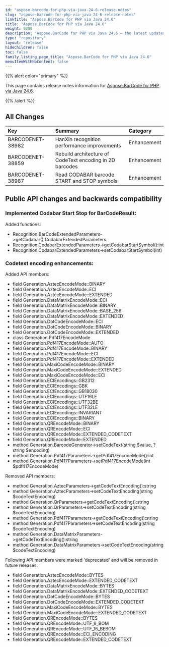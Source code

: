 ```yaml
---
id: "aspose-barcode-for-php-via-java-24-6-release-notes"
slug: "aspose-barcode-for-php-via-java-24-6-release-notes"
linktitle: "Aspose.BarCode for PHP via Java 24.6"
title: "Aspose.BarCode for PHP via Java 24.6"
weight: 9200
description: "Aspose.BarCode for PHP via Java 24.6 – the latest updates and fixes."
type: "repository"
layout: "release"
hideChildren: false
toc: false
family_listing_page_title: "Aspose.BarCode for PHP via Java 24.6"
menuItemWithNoContent: false
---
```


{{% alert color="primary" %}}

This page contains release notes information for [Aspose.BarCode for PHP via Java 24.6](https://releases.aspose.com/barcode/php/new-releases/aspose.barcode-for-php-via-java-24.6/).

{{% /alert %}}
## **All Changes**

| **Key**          | **Summary**                                                                       | **Category** |
|:-----------------|:----------------------------------------------------------------------------------|:-------------|
|BARCODENET-38982|HanXin recognition performance improvements|Enhancement|
|BARCODENET-38859|Rebuild architecture of CodeText encoding in 2D barcodes|Enhancement|
|BARCODENET-38987|Read CODABAR barcode START and STOP symbols|Enhancement|

## Public API changes and backwards compatibility

### Implemented Codabar Start Stop for BarCodeResult:
Added functions:
- Recognition.BarCodeExtendedParameters->getCodabar():CodabarExtendedParameters
- Recognition.CodabarExtendedParameters->getCodabarStartSymbol():int
- Recognition.CodabarExtendedParameters->setCodabarStartSymbol(int)

### Codetext encoding enhancements:
Added API members:
- field Generation.AztecEncodeMode::BINARY
- field Generation.AztecEncodeMode::ECI
- field Generation.AztecEncodeMode::EXTENDED
- field Generation.DataMatrixEncodeMode::ECI
- field Generation.DataMatrixEncodeMode::BINARY
- field Generation.DataMatrixEncodeMode::BASE_256
- field Generation.DataMatrixEncodeMode::EXTENDED
- field Generation.DotCodeEncodeMode::ECI
- field Generation.DotCodeEncodeMode::BINARY
- field Generation.DotCodeEncodeMode::EXTENDED
- class Generation.Pdf417EncodeMode
- field Generation.Pdf417EncodeMode::AUTO
- field Generation.Pdf417EncodeMode::BINARY
- field Generation.Pdf417EncodeMode::ECI
- field Generation.Pdf417EncodeMode::EXTENDED
- field Generation.MaxiCodeEncodeMode::BINARY
- field Generation.MaxiCodeEncodeMode::EXTENDED
- field Generation.MaxiCodeEncodeMode::ECI
- field Generation.ECIEncodings::GB2312
- field Generation.ECIEncodings::GBK
- field Generation.ECIEncodings::GB18030
- field Generation.ECIEncodings::UTF16LE
- field Generation.ECIEncodings::UTF32BE
- field Generation.ECIEncodings::UTF32LE
- field Generation.ECIEncodings::INVARIANT
- field Generation.ECIEncodings::BINARY
- field Generation.QREncodeMode::BINARY
- field Generation.QREncodeMode::ECI
- field Generation.QREncodeMode::EXTENDED_CODETEXT
- field Generation.QREncodeMode::EXTENDED
- method Generation.BarcodeGenerator->setCodeText(string $value, ?string $encoding)
- method Generation.Pdf417Parameters->getPdf417EncodeMode():int
- method Generation.Pdf417Parameters->setPdf417EncodeMode(int $pdf417EncodeMode)

Removed API members:
- method Generation.AztecParameters->getCodeTextEncoding():string
- method Generation.AztecParameters->setCodeTextEncoding(string $codeTextEncoding)
- method Generation.QrParameters->getCodeTextEncoding():string
- method Generation.QrParameters->setCodeTextEncoding(string $codeTextEncoding)
- method Generation.Pdf417Parameters->getCodeTextEncoding():string
- method Generation.Pdf417Parameters->setCodeTextEncoding(string $codeTextEncoding)
- method Generation.DataMatrixParameters->getCodeTextEncoding():string
- method Generation.DataMatrixParameters->setCodeTextEncoding(string $codeTextEncoding)

Following API members were marked 'deprecated' and will be removed in future releases:
- field Generation.AztecEncodeMode::BYTES
- field Generation.AztecEncodeMode::EXTENDED_CODETEXT
- field Generation.DataMatrixEncodeMode::BYTES
- field Generation.DataMatrixEncodeMode::EXTENDED_CODETEXT
- field Generation.DotCodeEncodeMode::BYTES
- field Generation.DotCodeEncodeMode::EXTENDED_CODETEXT
- field Generation.MaxiCodeEncodeMode::BYTES
- field Generation.MaxiCodeEncodeMode::EXTENDED_CODETEXT
- field Generation.QREncodeMode::BYTES
- field Generation.QREncodeMode::UTF_8_BOM
- field Generation.QREncodeMode::UTF_16_BEBOM
- field Generation.QREncodeMode::ECI_ENCODING
- field Generation.QREncodeMode::EXTENDED_CODETEXT